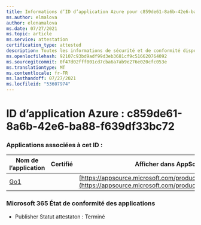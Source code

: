 ```yaml
---
title: Informations d’ID d’application Azure pour c859de61-8a6b-42e6-ba88-f639df33bc72
ms.author: elmalova
author: elenamalova
ms.date: 07/27/2021
ms.topic: article
ms.service: attestation
certification_type: attested
description: Toutes les informations de sécurité et de conformité disponibles pour c859de61-8a6b-42e6-ba88-f639df33bc72.
ms.openlocfilehash: 92107c93bd9adf99d3eb3681cf9c516620764092
ms.sourcegitcommit: 0f47d02fff001cd7cba6a7ab9e276e020cfc053e
ms.translationtype: MT
ms.contentlocale: fr-FR
ms.lasthandoff: 07/27/2021
ms.locfileid: "53607974"
---
```

# <a name="azure-app-id-c859de61-8a6b-42e6-ba88-f639df33bc72"></a>ID d’application Azure : c859de61-8a6b-42e6-ba88-f639df33bc72


### <a name="apps-associated-with-this-id"></a>Applications associées à cet ID :
| **Nom de l’application** | **Certifié** | **Afficher dans AppSource** |
|--------------|---------------|-----------------------|
| [Go1](https://docs.microsoft.com/microsoft-365-app-certification/forward/WA200001484) |  | [https://appsource.microsoft.com/product/office/WA200001484](https://appsource.microsoft.com/product/office/WA200001484) |

### <a name="microsoft-365-app-compliance-status"></a>Microsoft 365 État de conformité des applications
- Publisher Statut attestaton : Terminé
